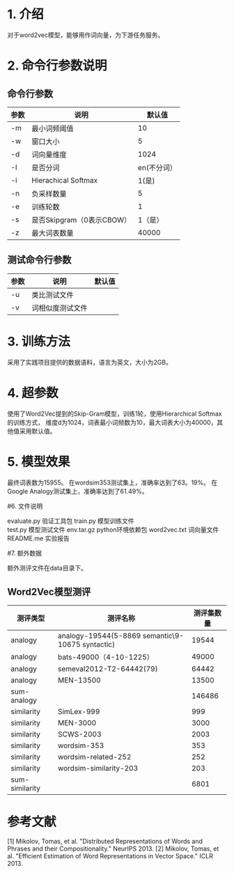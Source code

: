 # 1. 介绍
对于word2vec模型，能够用作词向量，为下游任务服务。

# 2. 命令行参数说明
命令行参数
-----------------
参数|  说明  |  默认值
----|-------|-------
-m  | 最小词频阈值| 10|
-w  | 窗口大小  | 5|
-d  |词向量维度 | 1024|
-l  |是否分词   | en(不分词）
-i  |Hierachical Softmax| 1(是)|
-n  |负采样数量  |  5|
-e  |训练轮数 | 1|
-s  | 是否Skipgram（0表示CBOW）| 1（是）|
-z  | 最大词表数量 | 40000|

测试命令行参数
-----------------
参数|  说明  |  默认值
----|-------|-------
-u |类比测试文件| <google analogy>
-v |词相似度测试文件| <wordsim353>

# 3. 训练方法
采用了实践项目提供的数据语料，语言为英文，大小为2GB。

# 4. 超参数
使用了Word2Vec提到的Skip-Gram模型，训练1轮，使用Hierarchical Softmax的训练方式，
维度d为1024，词表最小词频数为10，最大词表大小为40000，其他值采用默认值。

# 5. 模型效果
最终词表数为15955。
在wordsim353测试集上，准确率达到了63。19%。
在Google Analogy测试集上，准确率达到了61.49%。

#6. 文件说明

evaluate.py 验证工具包
train.py  模型训练文件  
test.py   模型测试文件
env.tar.gz  python环境依赖包
word2vec.txt 词向量文件
README.me    实验报告


#7. 额外数据

额外测评文件在data目录下。

Word2Vec模型测评
-----------------------------------
|测评类型 | 测评名称  |   测评集数量  |
--------|----------|-------------
|analogy     |  analogy-19544(5-8869 semantic\9-10675 syntactic) | 19544 |
|analogy     |  bats-49000（4-10-1225） | 49000|
|analogy     |  semeval2012-T2-64442(79) |  64442|
|analogy     |  MEN-13500 | 13500|
| sum-analogy |   |   146486|
|similarity  |  SimLex-999  |   999 |
|similarity  |  MEN-3000   |  3000|
|similarity    | SCWS-2003 | 2003|
|similarity    | wordsim-353 |  353|
|similarity   | wordsim-related-252 |  252|
|similarity   | wordsim-similarity-203 | 203|
| sum-similarity   |    |   6801|


# 参考文献
[1] Mikolov, Tomas, et al. "Distributed Representations of Words and Phrases and their
Compositionality." NeurIPS 2013.
[2] Mikolov, Tomas, et al. "Efficient Estimation of Word Representations in Vector Space." ICLR
2013.